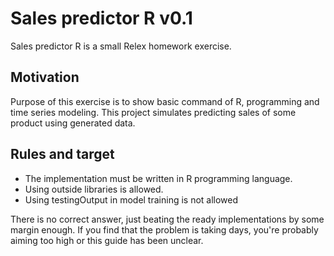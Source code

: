 Sales predictor R v0.1
======================

Sales predictor R is a small Relex homework exercise. 

Motivation
----------

Purpose of this exercise is to show basic command of R, programming and time series modeling.
This project simulates predicting sales of some product using generated data.

Rules and target
----------------

* The implementation must be written in R programming language.
* Using outside libraries is allowed.
* Using testingOutput in model training is not allowed

There is no correct answer, just beating the ready implementations by some margin enough. If you find that the problem
is taking days, you're probably aiming too high or this guide has been unclear.
